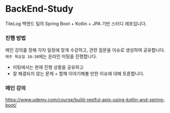 # BackEnd-Study

TileLog 백엔드 팀의 Spring Boot + Kotlin + JPA 기반 스터디 레포입니다.

### 진행 방법
메인 강의를 정해 각자 일정에 맞게 수강하고, 관련 질문을 이슈로 생성하여 공유합니다.  
<code>매주 목요일 10:30</code>에는 온라인 미팅을 진행합니다.
- 미팅에서는 현재 진행 상황을 공유하고
- 잘 해결되지 않는 문제 + 함께 이야기해볼 만한 이슈에 대해 토론합니다.


### 메인 강의
https://www.udemy.com/course/build-restful-apis-using-kotlin-and-spring-boot/
